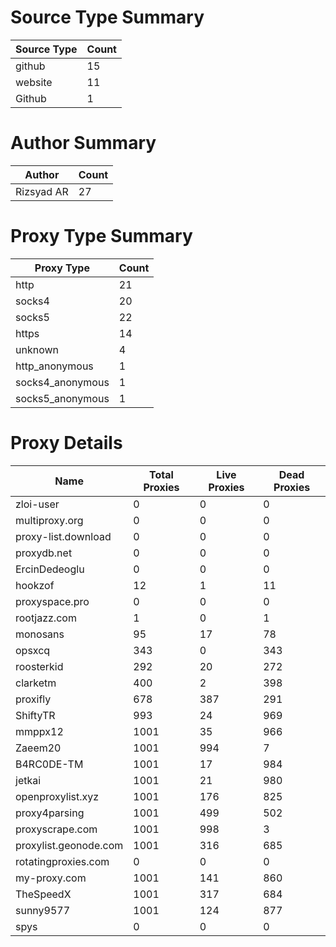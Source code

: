 # Source Type Summary

| Source Type | Count |
|-------------|-------|
| github | 15 |
| website | 11 |
| Github | 1 |


# Author Summary

| Author | Count |
|--------|-------|
| Rizsyad AR | 27 |


# Proxy Type Summary

| Proxy Type | Count |
|------------|-------|
| http | 21 |
| socks4 | 20 |
| socks5 | 22 |
| https | 14 |
| unknown | 4 |
| http_anonymous | 1 |
| socks4_anonymous | 1 |
| socks5_anonymous | 1 |


# Proxy Details

| Name | Total Proxies | Live Proxies | Dead Proxies |
|------|---------------|--------------|---------------|
| zloi-user | 0 | 0 | 0 |
| multiproxy.org | 0 | 0 | 0 |
| proxy-list.download | 0 | 0 | 0 |
| proxydb.net | 0 | 0 | 0 |
| ErcinDedeoglu | 0 | 0 | 0 |
| hookzof | 12 | 1 | 11 |
| proxyspace.pro | 0 | 0 | 0 |
| rootjazz.com | 1 | 0 | 1 |
| monosans | 95 | 17 | 78 |
| opsxcq | 343 | 0 | 343 |
| roosterkid | 292 | 20 | 272 |
| clarketm | 400 | 2 | 398 |
| proxifly | 678 | 387 | 291 |
| ShiftyTR | 993 | 24 | 969 |
| mmppx12 | 1001 | 35 | 966 |
| Zaeem20 | 1001 | 994 | 7 |
| B4RC0DE-TM | 1001 | 17 | 984 |
| jetkai | 1001 | 21 | 980 |
| openproxylist.xyz | 1001 | 176 | 825 |
| proxy4parsing | 1001 | 499 | 502 |
| proxyscrape.com | 1001 | 998 | 3 |
| proxylist.geonode.com | 1001 | 316 | 685 |
| rotatingproxies.com | 0 | 0 | 0 |
| my-proxy.com | 1001 | 141 | 860 |
| TheSpeedX | 1001 | 317 | 684 |
| sunny9577 | 1001 | 124 | 877 |
| spys | 0 | 0 | 0 |
